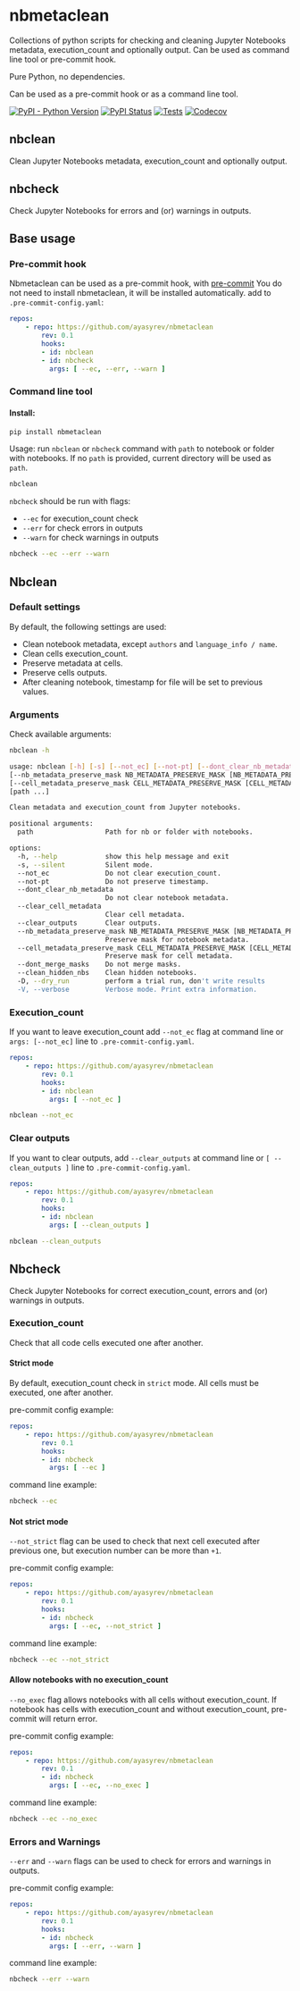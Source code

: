 # nbmetaclean
Collections of python scripts for checking and cleaning Jupyter Notebooks metadata, execution_count and optionally output.
Can be used as command line tool or pre-commit hook.


Pure Python, no dependencies.

Can be used as a pre-commit hook or as a command line tool.


[![PyPI - Python Version](https://img.shields.io/pypi/pyversions/benchmark-utils)](https://pypi.org/project/nbmetaclean/)
[![PyPI Status](https://badge.fury.io/py/nbmetaclean.svg)](https://badge.fury.io/py/nbmetaclean)
[![Tests](https://github.com/ayasyrev/nbmetaclean/workflows/Tests/badge.svg)](https://github.com/ayasyrev/nbmetaclean/actions?workflow=Tests)  [![Codecov](https://codecov.io/gh/ayasyrev/nbmetaclean/branch/main/graph/badge.svg)](https://codecov.io/gh/ayasyrev/nbmetaclean)

## nbclean

Clean Jupyter Notebooks metadata, execution_count and optionally output.

## nbcheck
Check Jupyter Notebooks for errors and (or) warnings in outputs.


## Base usage

### Pre-commit hook
Nbmetaclean can be used as a pre-commit hook, with [pre-commit](https://pre-commit.com/pre-commit)
You do not need to install nbmetaclean, it will be installed automatically.
add to `.pre-commit-config.yaml`:
```yaml
repos:
    - repo: https://github.com/ayasyrev/nbmetaclean
        rev: 0.1
        hooks:
        - id: nbclean
        - id: nbcheck
          args: [ --ec, --err, --warn ]
```



### Command line tool

####  Install:
```bash
pip install nbmetaclean
```

Usage:
run `nbclean` or `nbcheck` command with `path` to notebook or folder with notebooks.
If no `path` is provided, current directory will be used as `path`.

```bash
nbclean
```

`nbcheck` should be run with flags:
- `--ec` for execution_count check
- `--err` for check errors in outputs
- `--warn` for check warnings in outputs
```bash
nbcheck --ec --err --warn
```


## Nbclean
### Default settings
By default, the following settings are used:

- Clean notebook metadata, except `authors` and `language_info / name`.
- Clean cells execution_count.
- Preserve metadata at  cells.
- Preserve cells outputs.
- After cleaning notebook, timestamp for file will be set to previous values.






### Arguments
Check available arguments:

```bash
nbclean -h

usage: nbclean [-h] [-s] [--not_ec] [--not-pt] [--dont_clear_nb_metadata] [--clear_cell_metadata] [--clear_outputs]
[--nb_metadata_preserve_mask NB_METADATA_PRESERVE_MASK [NB_METADATA_PRESERVE_MASK ...]]
[--cell_metadata_preserve_mask CELL_METADATA_PRESERVE_MASK [CELL_METADATA_PRESERVE_MASK ...]] [--dont_merge_masks] [--clean_hidden_nbs] [-D] [-V]
[path ...]

Clean metadata and execution_count from Jupyter notebooks.

positional arguments:
  path                  Path for nb or folder with notebooks.

options:
  -h, --help            show this help message and exit
  -s, --silent          Silent mode.
  --not_ec              Do not clear execution_count.
  --not-pt              Do not preserve timestamp.
  --dont_clear_nb_metadata
                        Do not clear notebook metadata.
  --clear_cell_metadata
                        Clear cell metadata.
  --clear_outputs       Clear outputs.
  --nb_metadata_preserve_mask NB_METADATA_PRESERVE_MASK [NB_METADATA_PRESERVE_MASK ...]
                        Preserve mask for notebook metadata.
  --cell_metadata_preserve_mask CELL_METADATA_PRESERVE_MASK [CELL_METADATA_PRESERVE_MASK ...]
                        Preserve mask for cell metadata.
  --dont_merge_masks    Do not merge masks.
  --clean_hidden_nbs    Clean hidden notebooks.
  -D, --dry_run         perform a trial run, don't write results
  -V, --verbose         Verbose mode. Print extra information.
```

### Execution_count
If you want to leave execution_count add `--not_ec` flag at command line or `args: [--not_ec]` line to `.pre-commit-config.yaml`.

```yaml
repos:
    - repo: https://github.com/ayasyrev/nbmetaclean
        rev: 0.1
        hooks:
        - id: nbclean
          args: [ --not_ec ]
```

```bash
nbclean --not_ec
```

### Clear outputs
If you want to clear outputs, add `--clear_outputs` at command line or `[ --clean_outputs ]` line to `.pre-commit-config.yaml`.
```yaml
repos:
    - repo: https://github.com/ayasyrev/nbmetaclean
        rev: 0.1
        hooks:
        - id: nbclean
          args: [ --clean_outputs ]
```

```bash
nbclean --clean_outputs
```

## Nbcheck
Check Jupyter Notebooks for correct execution_count, errors and (or) warnings in outputs.

### Execution_count
Check that all code cells executed one after another.

#### Strict mode
By default, execution_count check in `strict` mode.
All cells must be executed, one after another.

pre-commit config example:
```yaml
repos:
    - repo: https://github.com/ayasyrev/nbmetaclean
        rev: 0.1
        hooks:
        - id: nbcheck
          args: [ --ec ]
```

command line example:
```bash
nbcheck --ec
```

#### Not strict mode
`--not_strict` flag can be used to check that next cell executed after previous one, but execution number can be more than `+1`.

pre-commit config example:
```yaml
repos:
    - repo: https://github.com/ayasyrev/nbmetaclean
        rev: 0.1
        hooks:
        - id: nbcheck
          args: [ --ec, --not_strict ]
```

command line example:
```bash
nbcheck --ec --not_strict
```

#### Allow notebooks with no execution_count

`--no_exec` flag allows notebooks with all cells without execution_count.
If notebook has cells with execution_count and without execution_count, pre-commit will return error.

pre-commit config example:
```yaml
repos:
    - repo: https://github.com/ayasyrev/nbmetaclean
        rev: 0.1
        - id: nbcheck
          args: [ --ec, --no_exec ]
```

command line example:
```bash
nbcheck --ec --no_exec
```



### Errors and Warnings

`--err` and `--warn` flags can be used to check for errors and warnings in outputs.

pre-commit config example:
```yaml
repos:
    - repo: https://github.com/ayasyrev/nbmetaclean
        rev: 0.1
        hooks:
        - id: nbcheck
          args: [ --err, --warn ]
```

command line example:
```bash
nbcheck --err --warn
```
